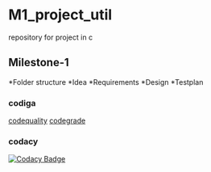 # M1_project_util
repository for project in c
## Milestone-1
*Folder structure
*Idea
*Requirements
*Design
*Testplan
### codiga
   [codequality](https://api.codiga.io/project/31184/score/svg)
   [codegrade](https://api.codiga.io/project/31184/status/svg)
### codacy
[![Codacy Badge](https://app.codacy.com/project/badge/Grade/68148aa6008941b5ac95037d3da46c42)](https://www.codacy.com/gh/sneham10/M1_calender_util/dashboard?utm_source=github.com&amp;utm_medium=referral&amp;utm_content=sneham10/M1_calender_util&amp;utm_campaign=Badge_Grade)
